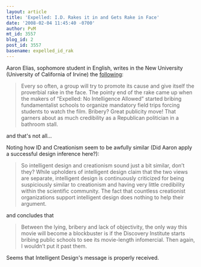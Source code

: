 ```yaml
---
layout: article
title: 'Expelled: I.D. Rakes it in and Gets Rake in Face'
date: '2008-02-04 11:45:40 -0700'
author: PvM
mt_id: 3557
blog_id: 2
post_id: 3557
basename: expelled_id_rak
---
```

Aaron Elias, sophomore student in English, writes in the New University (University of California of Irvine) the [following](http://www.newuniversity.org/checkDB.php?id=6529):

> Every so often, a group will try to promote its cause and give itself the proverbial rake in the face. The pointy end of the rake came up when the makers of “Expelled: No Intelligence Allowed” started bribing fundamentalist schools to organize mandatory field trips forcing students to watch the film. Bribery? Great publicity move! That garners about as much credibility as a Republican politician in a bathroom stall.

and that's not all...

Noting how ID and Creationism seem to be awfully similar (Did Aaron apply a successful design inference here?):

> So intelligent design and creationism sound just a bit similar, don’t they? While upholders of intelligent design claim that the two views are separate, intelligent design is continuously criticized for being suspiciously similar to creationism and having very little credibility within the scientific community. The fact that countless creationist organizations support intelligent design does nothing to help their argument.

and concludes that

> Between the lying, bribery and lack of objectivity, the only way this movie will become a blockbuster is if the Discovery Institute starts bribing public schools to see its movie-length infomercial. Then again, I wouldn’t put it past them.

Seems that Intelligent Design's message is properly received.
